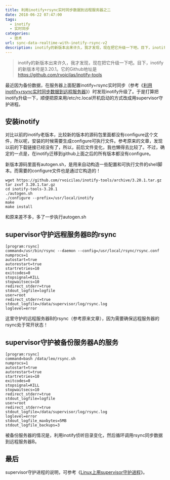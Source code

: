 ```yaml
---
title: 利用inotify+rsync实时同步数据到远程服务器之二
date: 2018-06-22 07:47:00
tags: 
  - inotify
  - 实时同步
categories:
  - 技术
url: sync-data-realtime-with-inotify-rsync-v2
description: inotify的新版本出来许久，我才发现，现在把它升级一下吧。目下，inotify的新版本号是3.20.1。
---
```


> inotify的新版本出来许久，我才发现，现在把它升级一下吧。目下，inotify的新版本号是3.20.1。它的Github地址是<https://github.com/rvoicilas/inotify-tools>

最近因为备份数据，在服务器上面配置inotify+rsync实时同步（参考《[利用inotify+rsync实时同步数据到远程服务器](/sync-data-realtime-with-inotify-rsync)》）时发现inotify升级了。于是打算把inotify升级一下，顺便把原来用/etc/rc.local开机启动的方式改成用supervisor守护进程。

## 安装inotify

对比以前的inotify老版本，比较新的版本的源码包里面都没有configure这个文件，所以呢，安装的时候需要生成configure可执行文件。参考原来的文章，发现以前的下载链接已经没有了，所以，前后文件变化，我也懒得去比较了。不过，确定的一点是，在inotify迁移到github上面之后的所有版本都没有configure。

新版本源码里面有autogen.sh，是用来自动构造一些配置和可执行文件的shell脚本。而需要的configure文件也是通过它构造的！

```
wget https://github.com/rvoicilas/inotify-tools/archive/3.20.1.tar.gz  
tar zxvf 3.20.1.tar.gz 
cd inotify-tools-3.20.1 
./autogen.sh
./configure --prefix=/usr/local/inotify  
make  
make install 
```

和原来差不多，多了一步执行autogen.sh

## supervisor守护远程服务器B的rsync

```
[program:rsync]
command=/usr/bin/rsync --daemon --config=/usr/local/rsync/rsync.conf
numprocs=1
autostart=true
autorestart=true
startretries=10
exitcodes=0
stopsignal=KILL
stopwaitsecs=10
redirect_stderr=true
stdout_logfile=logfile
user=root
redirect_stderr=true
stdout_logfile=/data/supervisor/log/rsync.log
loglevel=error
```


这里守护的远程服务器B的rsync（参考原来文章），因为需要确保远程服务器的rsync处于常开状态！

## supervisor守护被备份服务器A的服务

```
[program:rsync]
command=bash /data/leo/rsync.sh
numprocs=1
autostart=true
autorestart=true
startretries=10
exitcodes=0
stopsignal=KILL
stopwaitsecs=10
redirect_stderr=true
stdout_logfile=logfile
user=root
redirect_stderr=true
stdout_logfile=/data/supervisor/log/rsync.log
loglevel=error
stdout_logfile_maxbytes=5MB
stdout_logfile_backups=3
```

被备份服务器的情况是，利用inotify侦听目录变化，然后循环调用rsync同步数据到远程服务器B。

## 最后

supervisor守护进程的说明，可参考《[Linux上用supervisor守护进程](/run-daemon-process-with-supervisor-on-linux)》。